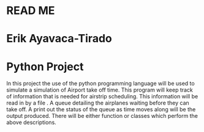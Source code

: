 # READ ME
# Erik Ayavaca-Tirado
# Python Project 

In this project the use of the python programming language will be used to simulate a simulation of Airport take off
time. This program will keep track of information that is needed for airstrip scheduling. This information will be read
in by a file . A queue detailing the  airplanes waiting before they can take off. A print out the status of the queue as
time moves along will be the output produced. There will be either function or classes which perform the above
descriptions.


